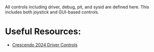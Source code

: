All controls including driver, debug, pit, and sysid are defined here.  This includes both joystick and GUI-based controls.
# Useful Resources:
* [Crescendo 2024 Driver Controls](https://docs.google.com/document/d/1A22hMpvmXuujwkwF299oZQ94aNbzZQalUD1ifmwRZtk)